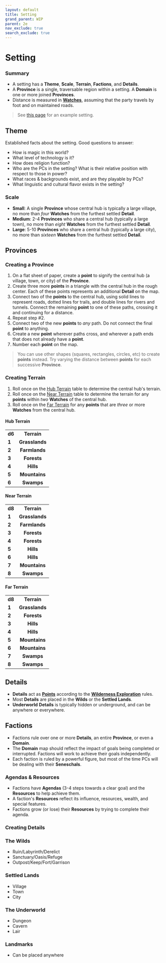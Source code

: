 ```yaml
---
layout: default
title: Setting
grand_parent: WIP
parent: 2e
nav_exclude: true
search_exclude: true
---
```


# Setting

### Summary
- A setting has a **Theme**, **Scale**, **Terrain**, **Factions**, and **Details**.
- A **Province** is a single, traversable region within a setting. A **Domain** is one or more joined **Provinces**.
- Distance is measured in [**Watches**](/wip/2e/wilderness-exploration/#travel), assuming that the party travels by foot and on maintained roads.

> See [this page](/wip/2e/example-setting) for an example setting.

## Theme
Established facts about the setting. Good questions to answer: 
- How is magic in this world?
- What level of technology is it?
- How does religion function?
- Who are the PCs in the setting? What is their relative position with respect to those in power?
- What races & backgrounds exist, and are they playable by PCs?
- What linguistic and cultural flavor exists in the setting?

### Scale
- **Small**: A single **Province** whose central hub is typically a large village, no more than _four_ **Watches** from the furthest settled **Detail**.  
- **Medium**: 2-4 **Provinces** who share a central hub (typically a large town), no more than _eight_ **Watches** from the furthest settled **Detail**.
- **Large**: 5-10 **Provinces** who share a central hub (typically a large city), no more than _sixteen_ **Watches** from the furthest settled **Detail**.

## Provinces

### Creating a Province
1. On a flat sheet of paper, create a **point** to signify the central hub (a village, town, or city) of the **Province**.
2. Create three more **points** in a triangle with the central hub in the rough center. Each of these points represents an additional **Detail** on the map. 
3. Connect two of the **points** to the central hub, using solid lines to represent roads, dotted lines for trails, and double lines for rivers and tunnels. Connect the remaining **point** to one of these paths, crossing it and continuing for a distance. 
4. Repeat step #2. 
5. Connect two of the new **points** to _any_ path. Do not connect the final **point** to anything. 
6. Create a new **point** wherever paths cross, and wherever a path ends that does not already have a **point**. 
7. Number each **point** on the map.

> You can use other shapes (squares, rectangles, circles, etc) to create **points** instead. Try varying the distance between **points** for each successive **Province**.

### Creating Terrain
1. Roll once on the [Hub Terrain](#hub-terrain) table to determine the central hub's terrain. 
2. Roll once on the [Near Terrain](#near-terrain) table to determine the terrain for any **points** within _two_ **Watches** of the central hub.
3. Roll once on the [Far Terrain](#far-terrain) for any **points** that are _three_ or more **Watches** from the central hub.

#### Hub Terrain

|        |                |
| ------ | :------------: |
| **d6** |  **Terrain**   |
| **1**  | **Grasslands**   |
| **2**  | **Farmlands**   |
| **3**  | **Forests**   |
| **4**  | **Hills**   |
| **5**  | **Mountains**  |
| **6**  | **Swamps** |

#### Near Terrain

|        |                |
| ------ | :------------: |
| **d8** | **Terrain**   |
| **1**  | **Grasslands**   |
| **2**  | **Farmlands**   |
| **3**  | **Forests**   |
| **4**  | **Forests**   |
| **5**  | **Hills**  |
| **6**  | **Hills** |
| **7**  | **Mountains** |
| **8**  | **Swamps** |

#### Far Terrain

|        |                |
| ------ | :------------: |
| **d8** |  **Terrain**   |
| **1**  | **Grasslands**   |
| **2**  | **Forests**   |
| **3**  | **Hills**   |
| **4**  | **Hills**   |
| **5**  | **Mountains**  |
| **6**  | **Mountains** |
| **7**  | **Swamps** |
| **8**  | **Swamps** |

## Details
- **Details** act as [**Points**](/wip/2e/wilderness-exploration/#points) according to the [**Wilderness Exploration**](/wip/2e/wilderness-exploration) rules.
- Most **Details** are placed in the **Wilds** or the **Settled Lands**.  
- **Underworld** **Details** is typically hidden or underground, and can be anywhere or everywhere.

## Factions
- Factions rule over one or more **Details**, an entire **Province**, or even a **Domain**. 
- The **Domain** map should reflect the impact of goals being completed or interrupted. Factions will work to achieve their goals independently.
- Each faction is ruled by a powerful figure, but most of the time PCs will be dealing with their **Seneschals**. 

### Agendas & Resources
- Factions have **Agendas** (3-4 steps towards a clear goal) and the **Resources** to help achieve them. 
- A faction's **Resources** reflect its influence, resources, wealth, and special features. 
- Factions grow (or lose) their **Resources** by trying to complete their agenda. 

### Creating Details

### The Wilds
- Ruin/Labyrinth/Derelict
- Sanctuary/Oasis/Refuge
- Outpost/Keep/Fort/Garrison

### Settled Lands
- Village
- Town
- City

### The Underworld
- Dungeon
- Cavern
- Lair

### Landmarks
- Can be placed anywhere



